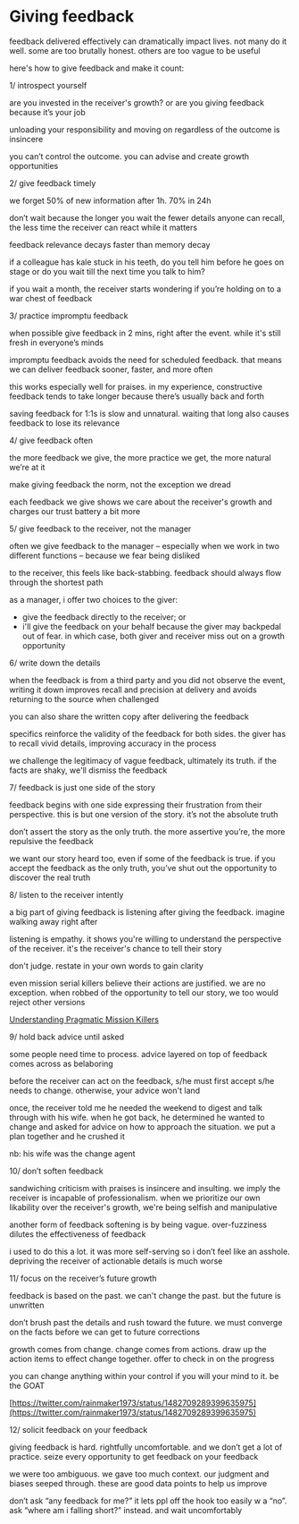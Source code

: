 # Giving feedback

feedback delivered effectively can dramatically impact lives. not many do it well. some are too brutally honest. others are too vague to be useful

here's how to give feedback and make it count:

1/ introspect yourself

are you invested in the receiver's growth? or are you giving feedback because it’s your job

unloading your responsibility and moving on regardless of the outcome is insincere

you can’t control the outcome. you can advise and create growth opportunities

2/ give feedback timely

we forget 50% of new information after 1h. 70% in 24h

don’t wait because the longer you wait the fewer details anyone can recall, the less time the receiver can react while it matters

feedback relevance decays faster than memory decay

if a colleague has kale stuck in his teeth, do you tell him before he goes on stage or do you wait till the next time you talk to him?

if you wait a month, the receiver starts wondering if you’re holding on to a war chest of feedback

3/ practice impromptu feedback

when possible give feedback in 2 mins, right after the event. while it's still fresh in everyone’s minds

impromptu feedback avoids the need for scheduled feedback. that means we can deliver feedback sooner, faster, and more often

this works especially well for praises. in my experience, constructive feedback tends to take longer because there’s usually back and forth

saving feedback for 1:1s is slow and unnatural. waiting that long also causes feedback to lose its relevance

4/ give feedback often

the more feedback we give, the more practice we get, the more natural we’re at it

make giving feedback the norm, not the exception we dread

each feedback we give shows we care about the receiver's growth and charges our trust battery a bit more

5/ give feedback to the receiver, not the manager

often we give feedback to the manager – especially when we work in two different functions – because we fear being disliked

to the receiver, this feels like back-stabbing. feedback should always flow through the shortest path

as a manager, i offer two choices to the giver:

* give the feedback directly to the receiver; or
* i'll give the feedback on your behalf because the giver may backpedal out of fear. in which case, both giver and receiver miss out on a growth opportunity

6/ write down the details

when the feedback is from a third party and you did not observe the event, writing it down improves recall and precision at delivery and avoids returning to the source when challenged

you can also share the written copy after delivering the feedback

specifics reinforce the validity of the feedback for both sides. the giver has to recall vivid details, improving accuracy in the process

we challenge the legitimacy of vague feedback, ultimately its truth. if the facts are shaky, we'll dismiss the feedback

7/ feedback is just one side of the story

feedback begins with one side expressing their frustration from their perspective. this is but one version of the story. it’s not the absolute truth

don’t assert the story as the only truth. the more assertive you’re, the more repulsive the feedback

we want our story heard too, even if some of the feedback is true. if you accept the feedback as the only truth, you’ve shut out the opportunity to discover the real truth

8/ listen to the receiver intently

a big part of giving feedback is listening after giving the feedback. imagine walking away right after

listening is empathy. it shows you're willing to understand the perspective of the receiver. it's the receiver's chance to tell their story

don't judge. restate in your own words to gain clarity

even mission serial killers believe their actions are justified. we are no exception. when robbed of the opportunity to tell our story, we too would reject other versions

[Understanding Pragmatic Mission Killers](https://www.psychologytoday.com/us/blog/wicked-deeds/201809/understanding-pragmatic-mission-killers)

9/ hold back advice until asked

some people need time to process. advice layered on top of feedback comes across as belaboring

before the receiver can act on the feedback, s/he must first accept s/he needs to change. otherwise, your advice won't land

once, the receiver told me he needed the weekend to digest and talk through with his wife. when he got back, he determined he wanted to change and asked for advice on how to approach the situation. we put a plan together and he crushed it

nb: his wife was the change agent

10/ don’t soften feedback

sandwiching criticism with praises is insincere and insulting. we imply the receiver is incapable of professionalism. when we prioritize our own likability over the receiver's growth, we're being selfish and manipulative

another form of feedback softening is by being vague. over-fuzziness dilutes the effectiveness of feedback

i used to do this a lot. it was more self-serving so i don’t feel like an asshole. depriving the receiver of actionable details is much worse

11/ focus on the receiver’s future growth

feedback is based on the past. we can't change the past. but the future is unwritten

don’t brush past the details and rush toward the future. we must converge on the facts before we can get to future corrections

growth comes from change. change comes from actions. draw up the action items to effect change together. offer to check in on the progress

you can change anything within your control if you will your mind to it. be the GOAT

[https://twitter.com/rainmaker1973/status/1482709289399635975](https://twitter.com/rainmaker1973/status/1482709289399635975)

12/ solicit feedback on your feedback

giving feedback is hard. rightfully uncomfortable. and we don’t get a lot of practice. seize every opportunity to get feedback on your feedback

we were too ambiguous. we gave too much context. our judgment and biases seeped through. these are good data points to help us improve

don’t ask “any feedback for me?” it lets ppl off the hook too easily w a “no”. ask “where am i falling short?” instead. and wait uncomfortably

